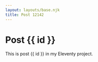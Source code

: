 ```yaml
---
layout: layouts/base.njk
title: Post 12142
---
```


# Post {{ id }}

This is post {{ id }} in my Eleventy project.

